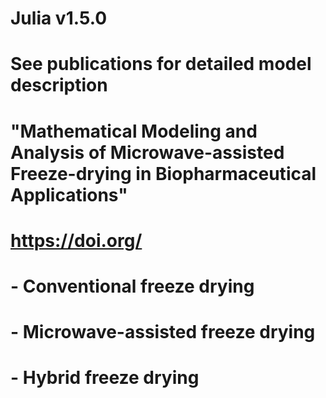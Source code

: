 # Julia v1.5.0

# See publications for detailed model description
# "Mathematical Modeling and Analysis of Microwave-assisted Freeze-drying in Biopharmaceutical Applications"
# https://doi.org/

# - Conventional freeze drying
# - Microwave-assisted freeze drying
# - Hybrid freeze drying
